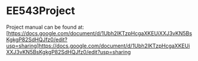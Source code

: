# EE543Project
 Project manual can be found at: [https://docs.google.com/document/d/1Ubh2IKTzpHcgaXKEUiXXJ3vKN5BsKgkgP82SdHQJfz0/edit?usp=sharing]https://docs.google.com/document/d/1Ubh2IKTzpHcgaXKEUiXXJ3vKN5BsKgkgP82SdHQJfz0/edit?usp=sharing
